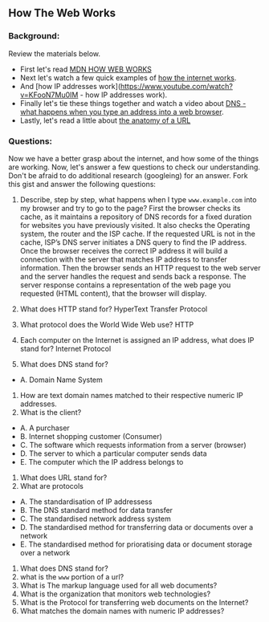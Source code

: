 ## How The Web Works

### Background:

Review the materials below.

* First let's read [MDN HOW WEB WORKS](https://developer.mozilla.org/en-US/Learn/Common_questions/How_does_the_Internet_work)
* Next let's watch a few quick examples of [how the internet works](https://www.youtube.com/watch?v=7_LPdttKXPc).
* And [how IP addresses work](https://www.youtube.com/watch?v=KFooN7Mu0IM   - how IP addresses work).
* Finally let's tie these things together and watch a video about [DNS - what happens when you type an address into a web browser](https://www.youtube.com/watch?v=72snZctFFtA).
* Lastly, let's read a little about [the anatomy of a URL](https://doepud.co.uk/blog/anatomy-of-a-url)

### Questions:

Now we have a better grasp about the internet, and how some of the things are working. Now, let's answer a few questions to check our understanding. Don't be afraid to do additional research (googleing) for an answer. Fork this gist and answer the following questions:

1. Describe, step by step, what happens when I type `www.example.com` into my browser and try to go to the page?
 First the browser checks its cache, as it  maintains a repository of DNS records for a fixed duration for websites you have previously visited. It also checks the Operating system, the router and the ISP cache. 
 If the requested URL is not in the cache, ISP’s DNS server initiates a DNS query to find the IP address. Once the browser receives the correct IP address it will build a connection with the server that matches IP address to transfer information.
 Then the browser sends an HTTP request to the web server and the server handles the request and sends back a response. The server response contains a representation of the web page you requested (HTML content), that the browser will display.

1.  What does HTTP stand for?
HyperText Transfer Protocol

1. 	What protocol does the World Wide Web use?
HTTP

1. 	Each computer on the Internet is assigned an IP address, what does IP stand for?
Internet Protocol

1. 	What does DNS stand for?
  * A. Domain Name System

1. 	How are text domain names matched to their respective numeric IP addresses.
1. 	What is the client?
  * A. A purchaser
  * B. Internet shopping customer (Consumer)
  * C. The software which requests information from a server (browser)
  * D. The server to which a particular computer sends data
  * E. The computer which the IP address belongs to
1. 	What does URL stand for?
1. 	What are protocols
 * A. The standardisation of IP addressess
 * B. The DNS standard method for data transfer
 * C.	The standardised network address system
 * D.	The standardised method for transferring data or documents over a network
 * E.	The standardised method for prioratising data or document storage over a network
1. What does DNS stand for?
1. what is the `www` portion of a url?
1. What is The markup language used for all web documents?
1. What is the organization that monitors web technologies?
1. What is the Protocol for transferring web documents on the Internet?
1. What matches the domain names with numeric IP addresses?






